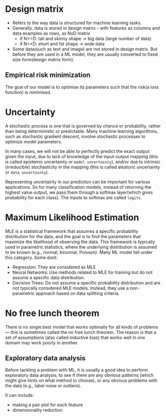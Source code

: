 # Design matrix
- Refers to the way data is structured for machine learning tasks.
- Generally, data is stored in design matrix - with features as columns and data examples as rows, as NxD matrix
  - if N>>D: tall and skinny shape -> big data (large number of data)
  - if N<<D: short and fat shape -> wide data
- Some data(such as text and image) are not stored in design matrix. But before they are used in a ML model, they are usually converted to fixed size form(design matrix form).

## Empirical risk minimization
The goal of our model is to optimise its parameters such that the risk(a loss function) is minimised.

# Uncertainty
A stochastic process is one that is governed by chance or probability, rather than being deterministic or predictable. Many machine learning algorithms, such as stochastic gradient descent, involve stochastic processes to optimize model parameters.

In many cases, we will not be able to perfectly predict the exact output given the input, due to lack of knowledge of the input-output mapping (this is called epistemic uncertainty or `model uncertainty`), and/or due to intrinsic (irreducible) stochasticity in the mapping (this is called aleatoric uncertainty or `data uncertainty`).

Representing uncertainty in our prediction can be important for various applications. So for many classification models, instead of returning the highest value output, we pass them through a softmax layer(which gives probability for each class). The inputs to softmax are called `logits`.

# Maximum Likelihood Estimation
MLE is a statistical framework that assumes a specific probability distribution for the data, and the goal is to find the parameters that maximize the likelihood of observing the data. This framework is typically used in parametric statistics, where the underlying distribution is assumed to be known (e.g., normal, binomial, Poisson). Many ML model fall under this category. Some dont: 
- Regression: They are considered as MLE
- Neural Networks: Use methods related to MLE for training but do not assume a specific data distribution.
- Decision Trees: Do not assume a specific probability distribution and are not typically considered MLE models. Instead, they use a non-parametric approach based on data splitting criteria.

# No free lunch theorem
There is no single best model that works optimally for all kinds of problems — this is sometimes called the no free lunch theorem. The reason is that a set of assumptions (also called inductive bias) that works well in one domain may work poorly in another.

## Exploratory data analysis
Before tackling a problem with ML, it is usually a good idea to perform exploratory data analysis, to see if there are any obvious patterns (which might give hints on what method to choose), or any obvious problems with the data (e.g., label noise or outliers).

It can include:
 - making a pair plot for each feature
 - dimensionality reduction
